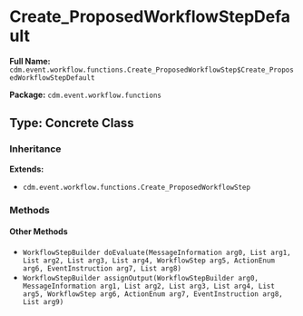 # Create_ProposedWorkflowStepDefault

**Full Name:** `cdm.event.workflow.functions.Create_ProposedWorkflowStep$Create_ProposedWorkflowStepDefault`

**Package:** `cdm.event.workflow.functions`

## Type: Concrete Class

### Inheritance

**Extends:**
- `cdm.event.workflow.functions.Create_ProposedWorkflowStep`

### Methods

#### Other Methods

- `WorkflowStepBuilder doEvaluate(MessageInformation arg0, List arg1, List arg2, List arg3, List arg4, WorkflowStep arg5, ActionEnum arg6, EventInstruction arg7, List arg8)`
- `WorkflowStepBuilder assignOutput(WorkflowStepBuilder arg0, MessageInformation arg1, List arg2, List arg3, List arg4, List arg5, WorkflowStep arg6, ActionEnum arg7, EventInstruction arg8, List arg9)`

